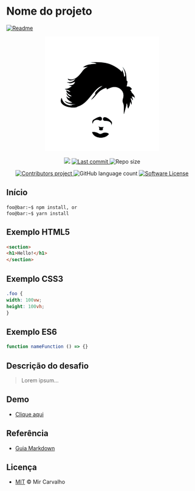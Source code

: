 # Nome do projeto
<a href="./README.md">
  <img alt="Readme" src="https://img.shields.io/badge/Versão Original-en-blue.svg">
</a>

<p align="center">
  <a href="" target="_blank" >
    <img alt="" src="./.github/assets/brand.jpg" width="300" />
  </a>
</p>

<p align="center">
  <a href="https://www.codacy.com/manual/deppbrazil/repository-patterns?utm_source=github.com&amp;utm_medium=referral&amp;utm_content=deppbrazil/repository-patterns&amp;utm_campaign=Badge_Grade"><img src="https://api.codacy.com/project/badge/Grade/61cb2455f6ab4d809986f7d995623c3d"/></a>
  </a>
  <a href="https://github.com/deppbrazil/repository-patterns/commits/master">
    <img alt="Last commit" src="https://img.shields.io/github/last-commit/deppbrazil/repository-patterns.svg">
  </a>
  <img alt="Repo size" src="https://img.shields.io/github/repo-size/deppbrazil/repository-patterns.svg?color=brightgreen" />
  <a href="https://github.com/deppbrazil/repository-patterns/graphs/contributors">
</p>

<p align="center">
    <img alt="Contributors project" src="https://img.shields.io/github/contributors/deppbrazil/repository-patterns.svg?color=blue">
  </a>
  <img alt="GitHub language count" src="https://img.shields.io/github/languages/count/deppbrazil/repository-patterns.svg" />
  <a href="./LICENSE">
    <img alt="Software License" src="https://img.shields.io/badge/license-MIT-blue.svg">
  </a>
</p>

## Início
```console
foo@bar:~$ npm install, or
foo@bar:~$ yarn install
```

## Exemplo HTML5
```html
<section>
<h1>Hello!</h1>
</section>
```

## Exemplo CSS3
```css
.foo {
width: 100vw;
height: 100vh;
}
```

## Exemplo ES6
```js
function nameFunction () => {}
```

## Descrição do desafio
>Lorem ipsum...

## Demo
*   [Clique aqui](https://www.deppbrazil.com)

## Referência
*   [Guia Markdown](https://guides.github.com/features/mastering-markdown/)

## Licença 
*   [MIT](./LICENSE) &copy; Mir Carvalho